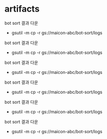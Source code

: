 # artifacts

bot sort 결과 다운
- gsutil -m cp -r gs://maicon-abc/bot-sort/logs

bot sort 결과 다운
- gsutil -m cp -r gs://maicon-abc/bot-sort/logs

bot sort 결과 다운
- gsutil -m cp -r gs://maicon-abc/bot-sort/logs

bot sort 결과 다운
- gsutil -m cp -r gs://maicon-abc/bot-sort/logs

bot sort 결과 다운
- gsutil -m cp -r gs://maicon-abc/bot-sort/logs

bot sort 결과 다운
- gsutil -m cp -r gs://maicon-abc/bot-sort/logs
